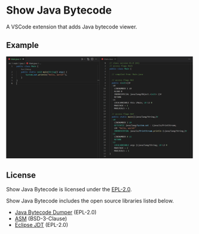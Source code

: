 # Show Java Bytecode
A VSCode extension that adds Java bytecode viewer.

## Example
![Example](images/example.png)

## License

Show Java Bytecode is licensed under the [EPL-2.0](LICENSE).

Show Java Bytecode includes the open source libraries listed below.

* [Java Bytecode Dumper](https://github.com/enbrain/java-bytecode-dumper) (EPL-2.0)
* [ASM](https://asm.ow2.io/) (BSD-3-Clause)
* [Eclipse JDT](https://www.eclipse.org/jdt/) (EPL-2.0)

